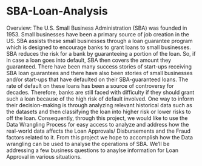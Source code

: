 # SBA-Loan-Analysis
Overview: The U.S. Small Business Administration (SBA) was founded in 1953. Small businesses have been a primary source of job creation in the US. SBA assists these small businesses through a loan guarantee program which is designed to encourage banks to grant loans to small businesses. SBA reduces the risk for a bank by guaranteeing a portion of the loan. So, if in case a loan goes into default, SBA then covers the amount they guaranteed. There have been many success stories of start-ups receiving SBA loan guarantees and there have also been stories of small businesses and/or start-ups that have defaulted on their SBA-guaranteed loans. The rate of default on these loans has been a source of controversy for decades. Therefore, banks are still faced with difficulty if they should grant such a loan because of the high risk of default involved. One way to inform their decision-making is through analyzing relevant historical data such as the datasets and then classifying the loan into higher risk or lower risks to off the loan. Consequently, through this project, we would like to use the Data Wrangling Process for easy access to analyze and address how the real-world data affects the Loan Approvals/ Disbursements and the Fraud factors related to it. From this project we hope to accomplish how the Data wrangling can be used to analyse the operations of SBA. We’ll be addressing a few business questions to anaylse information for Loan Approval in various situations.
